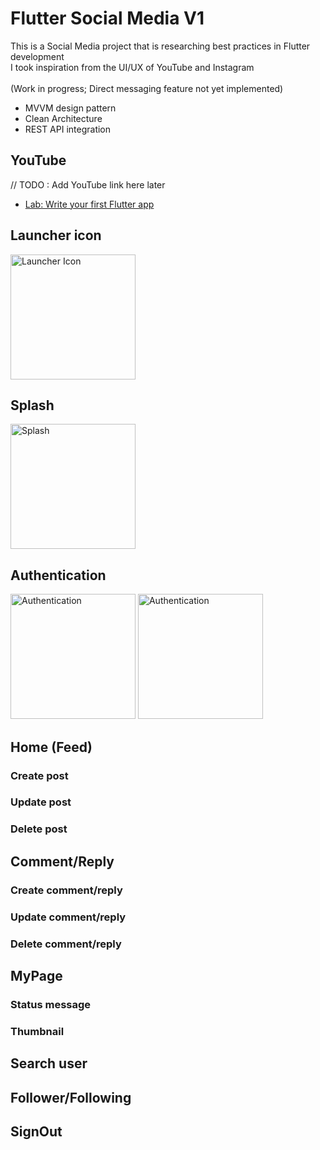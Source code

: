 # Flutter Social Media V1

This is a Social Media project that is researching best practices in Flutter development
<br>I took inspiration from the UI/UX of YouTube and Instagram
<br><br>(Work in progress; Direct messaging feature not yet implemented)

- MVVM design pattern
- Clean Architecture
- REST API integration

## YouTube

// TODO : Add YouTube link here later
- [Lab: Write your first Flutter app](https://docs.flutter.dev/get-started/codelab)

## Launcher icon
<img src="https://github.com/StephenLeeDev/FlutterSocialMediaV1/assets/57079969/712d2aab-8bcf-4af9-96f6-92290d32b21c" width="200" alt="Launcher Icon">

## Splash
<img src="https://github.com/StephenLeeDev/FlutterSocialMediaV1/assets/57079969/2f38662f-aeb9-4013-8f59-812acb521608" width="200" alt="Splash">

## Authentication
<img src="https://github.com/StephenLeeDev/FlutterSocialMediaV1/assets/57079969/d1424f33-6715-4eac-afc1-d2d5f17fe586" width="200" alt="Authentication">
<img src="https://github.com/StephenLeeDev/FlutterSocialMediaV1/assets/57079969/e468c94a-a15d-4d26-80e8-07bd9c22bc27" width="200" alt="Authentication">

## Home (Feed)

### Create post

### Update post

### Delete post

## Comment/Reply

### Create comment/reply

### Update comment/reply

### Delete comment/reply

## MyPage

### Status message

### Thumbnail

## Search user

## Follower/Following

## SignOut
